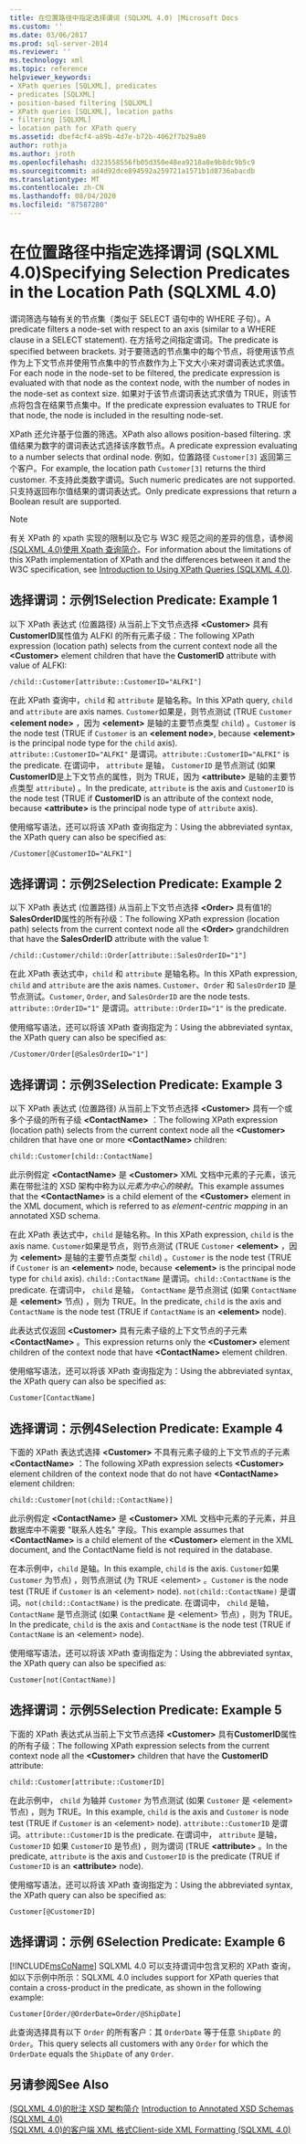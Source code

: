 ```yaml
---
title: 在位置路径中指定选择谓词 (SQLXML 4.0) |Microsoft Docs
ms.custom: ''
ms.date: 03/06/2017
ms.prod: sql-server-2014
ms.reviewer: ''
ms.technology: xml
ms.topic: reference
helpviewer_keywords:
- XPath queries [SQLXML], predicates
- predicates [SQLXML]
- position-based filtering [SQLXML]
- XPath queries [SQLXML], location paths
- filtering [SQLXML]
- location path for XPath query
ms.assetid: dbef4cf4-a89b-4d7e-b72b-4062f7b29a80
author: rothja
ms.author: jroth
ms.openlocfilehash: d323558556fb05d350e48ea9218a8e9b8dc9b5c9
ms.sourcegitcommit: ad4d92dce894592a259721a1571b1d8736abacdb
ms.translationtype: MT
ms.contentlocale: zh-CN
ms.lasthandoff: 08/04/2020
ms.locfileid: "87587280"
---
```

# <a name="specifying-selection-predicates-in-the-location-path-sqlxml-40"></a><span data-ttu-id="b6427-102">在位置路径中指定选择谓词 (SQLXML 4.0)</span><span class="sxs-lookup"><span data-stu-id="b6427-102">Specifying Selection Predicates in the Location Path (SQLXML 4.0)</span></span>
  <span data-ttu-id="b6427-103">谓词筛选与轴有关的节点集（类似于 SELECT 语句中的 WHERE 子句）。</span><span class="sxs-lookup"><span data-stu-id="b6427-103">A predicate filters a node-set with respect to an axis (similar to a WHERE clause in a SELECT statement).</span></span> <span data-ttu-id="b6427-104">在方括号之间指定谓词。</span><span class="sxs-lookup"><span data-stu-id="b6427-104">The predicate is specified between brackets.</span></span> <span data-ttu-id="b6427-105">对于要筛选的节点集中的每个节点，将使用该节点作为上下文节点并使用节点集中的节点数作为上下文大小来对谓词表达式求值。</span><span class="sxs-lookup"><span data-stu-id="b6427-105">For each node in the node-set to be filtered, the predicate expression is evaluated with that node as the context node, with the number of nodes in the node-set as context size.</span></span> <span data-ttu-id="b6427-106">如果对于该节点谓词表达式求值为 TRUE，则该节点将包含在结果节点集中。</span><span class="sxs-lookup"><span data-stu-id="b6427-106">If the predicate expression evaluates to TRUE for that node, the node is included in the resulting node-set.</span></span>  
  
 <span data-ttu-id="b6427-107">XPath 还允许基于位置的筛选。</span><span class="sxs-lookup"><span data-stu-id="b6427-107">XPath also allows position-based filtering.</span></span> <span data-ttu-id="b6427-108">求值结果为数字的谓词表达式选择该序数节点。</span><span class="sxs-lookup"><span data-stu-id="b6427-108">A predicate expression evaluating to a number selects that ordinal node.</span></span> <span data-ttu-id="b6427-109">例如，位置路径 `Customer[3]` 返回第三个客户。</span><span class="sxs-lookup"><span data-stu-id="b6427-109">For example, the location path `Customer[3]` returns the third customer.</span></span> <span data-ttu-id="b6427-110">不支持此类数字谓词。</span><span class="sxs-lookup"><span data-stu-id="b6427-110">Such numeric predicates are not supported.</span></span> <span data-ttu-id="b6427-111">只支持返回布尔值结果的谓词表达式。</span><span class="sxs-lookup"><span data-stu-id="b6427-111">Only predicate expressions that return a Boolean result are supported.</span></span>  
  
> [!NOTE]  
>  <span data-ttu-id="b6427-112">有关 XPath 的 xpath 实现的限制以及它与 W3C 规范之间的差异的信息，请参阅[&#40;SQLXML 4.0&#41;使用 Xpath 查询简介](../introduction-to-using-xpath-queries-sqlxml-4-0.md)。</span><span class="sxs-lookup"><span data-stu-id="b6427-112">For information about the limitations of this XPath implementation of XPath and the differences between it and the W3C specification, see [Introduction to Using XPath Queries &#40;SQLXML 4.0&#41;](../introduction-to-using-xpath-queries-sqlxml-4-0.md).</span></span>  
  
## <a name="selection-predicate-example-1"></a><span data-ttu-id="b6427-113">选择谓词：示例1</span><span class="sxs-lookup"><span data-stu-id="b6427-113">Selection Predicate: Example 1</span></span>  
 <span data-ttu-id="b6427-114">以下 XPath 表达式 (位置路径) 从当前上下文节点选择 **\<Customer>** 具有**CustomerID**属性值为 ALFKI 的所有元素子级：</span><span class="sxs-lookup"><span data-stu-id="b6427-114">The following XPath expression (location path) selects from the current context node all the **\<Customer>** element children that have the **CustomerID** attribute with value of ALFKI:</span></span>  
  
```  
/child::Customer[attribute::CustomerID="ALFKI"]  
```  
  
 <span data-ttu-id="b6427-115">在此 XPath 查询中，`child` 和 `attribute` 是轴名称。</span><span class="sxs-lookup"><span data-stu-id="b6427-115">In this XPath query, `child` and `attribute` are axis names.</span></span> <span data-ttu-id="b6427-116">`Customer`如果是，则节点测试 (TRUE `Customer` **\<element node>** ，因为 **\<element>** 是轴的主要节点类型 `child`) 。</span><span class="sxs-lookup"><span data-stu-id="b6427-116">`Customer` is the node test (TRUE if `Customer` is an **\<element node>**, because **\<element>** is the principal node type for the `child` axis).</span></span> <span data-ttu-id="b6427-117">`attribute::CustomerID="ALFKI"` 是谓词。</span><span class="sxs-lookup"><span data-stu-id="b6427-117">`attribute::CustomerID="ALFKI"` is the predicate.</span></span> <span data-ttu-id="b6427-118">在谓词中， `attribute` 是轴， `CustomerID` 是节点测试 (如果**CustomerID**是上下文节点的属性，则为 TRUE，因为 **\<attribute>** 是轴的主要节点类型 `attribute`) 。</span><span class="sxs-lookup"><span data-stu-id="b6427-118">In the predicate, `attribute` is the axis and `CustomerID` is the node test (TRUE if **CustomerID** is an attribute of the context node, because **\<attribute>** is the principal node type of `attribute` axis).</span></span>  
  
 <span data-ttu-id="b6427-119">使用缩写语法，还可以将该 XPath 查询指定为：</span><span class="sxs-lookup"><span data-stu-id="b6427-119">Using the abbreviated syntax, the XPath query can also be specified as:</span></span>  
  
```  
/Customer[@CustomerID="ALFKI"]  
```  
  
## <a name="selection-predicate-example-2"></a><span data-ttu-id="b6427-120">选择谓词：示例2</span><span class="sxs-lookup"><span data-stu-id="b6427-120">Selection Predicate: Example 2</span></span>  
 <span data-ttu-id="b6427-121">以下 XPath 表达式 (位置路径) 从当前上下文节点选择 **\<Order>** 具有值1的**SalesOrderID**属性的所有孙级：</span><span class="sxs-lookup"><span data-stu-id="b6427-121">The following XPath expression (location path) selects from the current context node all the **\<Order>** grandchildren that have the **SalesOrderID** attribute with the value 1:</span></span>  
  
```  
/child::Customer/child::Order[attribute::SalesOrderID="1"]  
```  
  
 <span data-ttu-id="b6427-122">在此 XPath 表达式中，`child` 和 `attribute` 是轴名称。</span><span class="sxs-lookup"><span data-stu-id="b6427-122">In this XPath expression, `child` and `attribute` are the axis names.</span></span> <span data-ttu-id="b6427-123">`Customer`、`Order` 和 `SalesOrderID` 是节点测试。</span><span class="sxs-lookup"><span data-stu-id="b6427-123">`Customer`, `Order`, and `SalesOrderID` are the node tests.</span></span> <span data-ttu-id="b6427-124">`attribute::OrderID="1"` 是谓词。</span><span class="sxs-lookup"><span data-stu-id="b6427-124">`attribute::OrderID="1"` is the predicate.</span></span>  
  
 <span data-ttu-id="b6427-125">使用缩写语法，还可以将该 XPath 查询指定为：</span><span class="sxs-lookup"><span data-stu-id="b6427-125">Using the abbreviated syntax, the XPath query can also be specified as:</span></span>  
  
```  
/Customer/Order[@SalesOrderID="1"]  
```  
  
## <a name="selection-predicate-example-3"></a><span data-ttu-id="b6427-126">选择谓词：示例3</span><span class="sxs-lookup"><span data-stu-id="b6427-126">Selection Predicate: Example 3</span></span>  
 <span data-ttu-id="b6427-127">以下 XPath 表达式 (位置路径) 从当前上下文节点选择 **\<Customer>** 具有一个或多个子级的所有子级 **\<ContactName>** ：</span><span class="sxs-lookup"><span data-stu-id="b6427-127">The following XPath expression (location path) selects from the current context node all the **\<Customer>** children that have one or more **\<ContactName>** children:</span></span>  
  
```  
child::Customer[child::ContactName]  
```  
  
 <span data-ttu-id="b6427-128">此示例假定 **\<ContactName>** 是 **\<Customer>** XML 文档中元素的子元素，该元素在带批注的 XSD 架构中称为以*元素为中心的映射*。</span><span class="sxs-lookup"><span data-stu-id="b6427-128">This example assumes that the **\<ContactName>** is a child element of the **\<Customer>** element in the XML document, which is referred to as *element-centric mapping* in an annotated XSD schema.</span></span>  
  
 <span data-ttu-id="b6427-129">在此 XPath 表达式中，`child` 是轴名称。</span><span class="sxs-lookup"><span data-stu-id="b6427-129">In this XPath expression, `child` is the axis name.</span></span> <span data-ttu-id="b6427-130">`Customer`如果是节点，则节点测试 (TRUE `Customer` **\<element>** ，因为 **\<element>** 是轴的主要节点类型 `child`) 。</span><span class="sxs-lookup"><span data-stu-id="b6427-130">`Customer` is the node test (TRUE if `Customer` is an **\<element>** node, because **\<element>** is the principal node type for `child` axis).</span></span> <span data-ttu-id="b6427-131">`child::ContactName` 是谓词。</span><span class="sxs-lookup"><span data-stu-id="b6427-131">`child::ContactName` is the predicate.</span></span> <span data-ttu-id="b6427-132">在谓词中， `child` 是轴， `ContactName` 是节点测试 (如果 `ContactName` 是 **\<element>** 节点) ，则为 TRUE。</span><span class="sxs-lookup"><span data-stu-id="b6427-132">In the predicate, `child` is the axis and `ContactName` is the node test (TRUE if `ContactName` is an **\<element>** node).</span></span>  
  
 <span data-ttu-id="b6427-133">此表达式仅返回 **\<Customer>** 具有元素子级的上下文节点的子元素 **\<ContactName>** 。</span><span class="sxs-lookup"><span data-stu-id="b6427-133">This expression returns only the **\<Customer>** element children of the context node that have **\<ContactName>** element children.</span></span>  
  
 <span data-ttu-id="b6427-134">使用缩写语法，还可以将该 XPath 查询指定为：</span><span class="sxs-lookup"><span data-stu-id="b6427-134">Using the abbreviated syntax, the XPath query can also be specified as:</span></span>  
  
```  
Customer[ContactName]  
```  
  
## <a name="selection-predicate-example-4"></a><span data-ttu-id="b6427-135">选择谓词：示例4</span><span class="sxs-lookup"><span data-stu-id="b6427-135">Selection Predicate: Example 4</span></span>  
 <span data-ttu-id="b6427-136">下面的 XPath 表达式选择 **\<Customer>** 不具有元素子级的上下文节点的子元素 **\<ContactName>** ：</span><span class="sxs-lookup"><span data-stu-id="b6427-136">The following XPath expression selects **\<Customer>** element children of the context node that do not have **\<ContactName>** element children:</span></span>  
  
```  
child::Customer[not(child::ContactName)]  
```  
  
 <span data-ttu-id="b6427-137">此示例假定 **\<ContactName>** 是 **\<Customer>** XML 文档中元素的子元素，并且数据库中不需要 "联系人姓名" 字段。</span><span class="sxs-lookup"><span data-stu-id="b6427-137">This example assumes that **\<ContactName>** is a child element of the **\<Customer>** element in the XML document, and the ContactName field is not required in the database.</span></span>  
  
 <span data-ttu-id="b6427-138">在本示例中，`child` 是轴。</span><span class="sxs-lookup"><span data-stu-id="b6427-138">In this example, `child` is the axis.</span></span> <span data-ttu-id="b6427-139">`Customer`如果 `Customer` 为节点) ，则节点测试 (为 TRUE \<element> 。</span><span class="sxs-lookup"><span data-stu-id="b6427-139">`Customer` is the node test (TRUE if `Customer` is an \<element> node).</span></span> <span data-ttu-id="b6427-140">`not(child::ContactName)` 是谓词。</span><span class="sxs-lookup"><span data-stu-id="b6427-140">`not(child::ContactName)` is the predicate.</span></span> <span data-ttu-id="b6427-141">在谓词中， `child` 是轴， `ContactName` 是节点测试 (如果 `ContactName` 是 \<element> 节点) ，则为 TRUE。</span><span class="sxs-lookup"><span data-stu-id="b6427-141">In the predicate, `child` is the axis and `ContactName` is the node test (TRUE if `ContactName` is an \<element> node).</span></span>  
  
 <span data-ttu-id="b6427-142">使用缩写语法，还可以将该 XPath 查询指定为：</span><span class="sxs-lookup"><span data-stu-id="b6427-142">Using the abbreviated syntax, the XPath query can also be specified as:</span></span>  
  
```  
Customer[not(ContactName)]  
```  
  
## <a name="selection-predicate-example-5"></a><span data-ttu-id="b6427-143">选择谓词：示例5</span><span class="sxs-lookup"><span data-stu-id="b6427-143">Selection Predicate: Example 5</span></span>  
 <span data-ttu-id="b6427-144">下面的 XPath 表达式从当前上下文节点选择 **\<Customer>** 具有**CustomerID**属性的所有子级：</span><span class="sxs-lookup"><span data-stu-id="b6427-144">The following XPath expression selects from the current context node all the **\<Customer>** children that have the **CustomerID** attribute:</span></span>  
  
```  
child::Customer[attribute::CustomerID]  
```  
  
 <span data-ttu-id="b6427-145">在此示例中， `child` 为轴并 `Customer` 为节点测试 (如果 `Customer` 是 \<element> 节点) ，则为 TRUE。</span><span class="sxs-lookup"><span data-stu-id="b6427-145">In this example, `child` is the axis and `Customer` is node test (TRUE if `Customer` is an \<element> node).</span></span> <span data-ttu-id="b6427-146">`attribute::CustomerID` 是谓词。</span><span class="sxs-lookup"><span data-stu-id="b6427-146">`attribute::CustomerID` is the predicate.</span></span> <span data-ttu-id="b6427-147">在谓词中， `attribute` 是轴， `CustomerID` 如果 `CustomerID` 是节点) ，则为谓词 (TRUE **\<attribute>** 。</span><span class="sxs-lookup"><span data-stu-id="b6427-147">In the predicate, `attribute` is the axis and `CustomerID` is the predicate (TRUE if `CustomerID` is an **\<attribute>** node).</span></span>  
  
 <span data-ttu-id="b6427-148">使用缩写语法，还可以将该 XPath 查询指定为：</span><span class="sxs-lookup"><span data-stu-id="b6427-148">Using the abbreviated syntax, the XPath query can also be specified as:</span></span>  
  
```  
Customer[@CustomerID]  
```  
  
## <a name="selection-predicate-example-6"></a><span data-ttu-id="b6427-149">选择谓词：示例 6</span><span class="sxs-lookup"><span data-stu-id="b6427-149">Selection Predicate: Example 6</span></span>  
 [!INCLUDE[msCoName](../../../includes/msconame-md.md)] <span data-ttu-id="b6427-150">SQLXML 4.0 可以支持谓词中包含叉积的 XPath 查询，如以下示例中所示：</span><span class="sxs-lookup"><span data-stu-id="b6427-150">SQLXML 4.0 includes support for XPath queries that contain a cross-product in the predicate, as shown in the following example:</span></span>  
  
```  
Customer[Order/@OrderDate=Order/@ShipDate]  
```  
  
 <span data-ttu-id="b6427-151">此查询选择具有以下 `Order` 的所有客户：其 `OrderDate` 等于任意 `ShipDate` 的 `Order`。</span><span class="sxs-lookup"><span data-stu-id="b6427-151">This query selects all customers with any `Order` for which the `OrderDate` equals the `ShipDate` of any `Order`.</span></span>  
  
## <a name="see-also"></a><span data-ttu-id="b6427-152">另请参阅</span><span class="sxs-lookup"><span data-stu-id="b6427-152">See Also</span></span>  
 <span data-ttu-id="b6427-153">[&#40;SQLXML 4.0&#41;的批注 XSD 架构简介](../../sqlxml/annotated-xsd-schemas/introduction-to-annotated-xsd-schemas-sqlxml-4-0.md) </span><span class="sxs-lookup"><span data-stu-id="b6427-153">[Introduction to Annotated XSD Schemas &#40;SQLXML 4.0&#41;](../../sqlxml/annotated-xsd-schemas/introduction-to-annotated-xsd-schemas-sqlxml-4-0.md) </span></span>  
 [<span data-ttu-id="b6427-154">&#40;SQLXML 4.0&#41;的客户端 XML 格式</span><span class="sxs-lookup"><span data-stu-id="b6427-154">Client-side XML Formatting &#40;SQLXML 4.0&#41;</span></span>](../../sqlxml/formatting/client-side-xml-formatting-sqlxml-4-0.md)  
  
  
